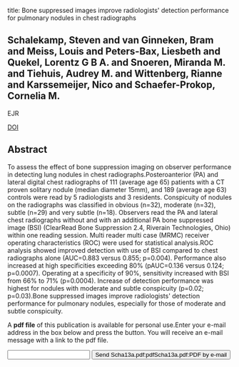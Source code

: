 title: Bone suppressed images improve radiologists' detection performance for pulmonary nodules in chest radiographs

## Schalekamp, Steven and van Ginneken, Bram and Meiss, Louis and Peters-Bax, Liesbeth and Quekel, Lorentz G B A. and Snoeren, Miranda M. and Tiehuis, Audrey M. and Wittenberg, Rianne and Karssemeijer, Nico and Schaefer-Prokop, Cornelia M.
EJR

<a href="https://doi.org/10.1016/j.ejrad.2013.09.016">DOI</a>

## Abstract
To assess the effect of bone suppression imaging on observer performance in detecting lung nodules in chest radiographs.Posteroanterior (PA) and lateral digital chest radiographs of 111 (average age 65) patients with a CT proven solitary nodule (median diameter 15mm), and 189 (average age 63) controls were read by 5 radiologists and 3 residents. Conspicuity of nodules on the radiographs was classified in obvious (n=32), moderate (n=32), subtle (n=29) and very subtle (n=18). Observers read the PA and lateral chest radiographs without and with an additional PA bone suppressed image (BSI) (ClearRead Bone Suppression 2.4, Riverain Technologies, Ohio) within one reading session. Multi reader multi case (MRMC) receiver operating characteristics (ROC) were used for statistical analysis.ROC analysis showed improved detection with use of BSI compared to chest radiographs alone (AUC=0.883 versus 0.855; p=0.004). Performance also increased at high specificities exceeding 80% (pAUC=0.136 versus 0.124; p=0.0007). Operating at a specificity of 90%, sensitivity increased with BSI from 66% to 71% (p=0.0004). Increase of detection performance was highest for nodules with moderate and subtle conspicuity (p=0.02; p=0.03).Bone suppressed images improve radiologists' detection performance for pulmonary nodules, especially for those of moderate and subtle conspicuity.

A <b>pdf file</b> of this publication is available for personal use.Enter your e-mail address in the box below and press the button. You will receive an e-mail message with a link to the pdf file.
<form action="sender.php">  <input type="text" name="email">  <input type="submit" value="Send Scha13a.pdf:pdfScha13a.pdf:PDF by e-mail"></form>